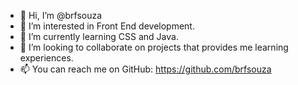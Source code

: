 - 👋 Hi, I’m @brfsouza
- 👀 I’m interested in Front End development.
- 🌱 I’m currently learning CSS and Java. 
- 💞️ I’m looking to collaborate on projects that provides me learning experiences.
- 📫 You can reach me on GitHub: https://github.com/brfsouza

<!---
brfsouza/brfsouza is a ✨ special ✨ repository because its `README.md` (this file) appears on your GitHub profile.
You can click the Preview link to take a look at your changes.
--->
